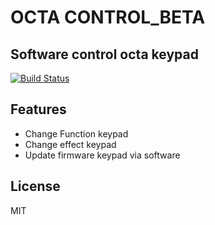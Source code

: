 # OCTA CONTROL_BETA
## Software control octa keypad

[![Build Status](https://travis-ci.org/joemccann/dillinger.svg?branch=master)](https://travis-ci.org/joemccann/dillinger)

## Features
- Change Function keypad
- Change effect keypad
- Update firmware keypad via software

## License

MIT

